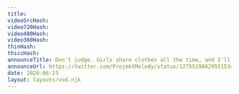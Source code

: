```yaml
---
title: 
videoSrcHash: 
video720Hash: 
video480Hash: 
video360Hash: 
thinHash: 
thiccHash: 
announceTitle: Don't judge. Girls share clothes all the time, and I'll admit it. Melware has some taste UwU
announceUrl: https://twitter.com/ProjektMelody/status/1275519042955153409
date: 2020-06-23
layout: layouts/vod.njk
---
```

